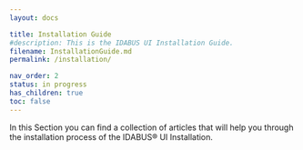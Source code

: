 ```yaml
---
layout: docs

title: Installation Guide
#description: This is the IDABUS UI Installation Guide.
filename: InstallationGuide.md
permalink: /installation/

nav_order: 2
status: in progress
has_children: true
toc: false
---
```


In this Section you can find a collection of articles that will help you through the installation process of the IDABUS® UI Installation.
